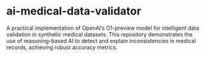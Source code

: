 # ai-medical-data-validator
A practical implementation of OpenAI’s O1-preview model for intelligent data validation in synthetic medical datasets. This repository demonstrates the use of reasoning-based AI to detect and explain inconsistencies in medical records, achieving robust accuracy metrics.
